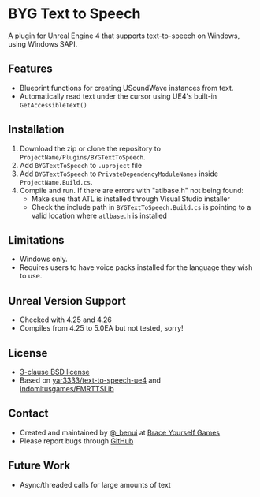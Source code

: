 # BYG Text to Speech

A plugin for Unreal Engine 4 that supports text-to-speech on Windows, using
Windows SAPI.


## Features

* Blueprint functions for creating USoundWave instances from text.
* Automatically read text under the cursor using UE4's built-in `GetAccessibleText()`


## Installation

1. Download the zip or clone the repository to `ProjectName/Plugins/BYGTextToSpeech`.
2. Add `BYGTextToSpeech` to `.uproject` file
3. Add `BYGTextToSpeech` to `PrivateDependencyModuleNames` inside `ProjectName.Build.cs`.
4. Compile and run. If there are errors with "atlbase.h" not being found:
	* Make sure that ATL is installed through Visual Studio installer
	* Check the include path in `BYGTextToSpeech.Build.cs` is pointing to
	  a valid location where `atlbase.h` is installed




## Limitations

* Windows only.
* Requires users to have voice packs installed for the language they wish to
  use.


## Unreal Version Support

* Checked with 4.25 and 4.26
* Compiles from 4.25 to 5.0EA but not tested, sorry!


## License

* [3-clause BSD license](LICENSE)
* Based on [yar3333/text-to-speech-ue4](https://github.com/yar3333/text-to-speech-ue4) and [indomitusgames/FMRTTSLib](https://github.com/indomitusgames/FMRTTSLib)


## Contact

* Created and maintained by [@_benui](https://twitter.com/_benui) at [Brace Yourself Games](https://braceyourselfgames.com/)
* Please report bugs through [GitHub](https://github.com/BraceYourselfGames/UE4-BYGTextToSpeech/issues)

## Future Work

* Async/threaded calls for large amounts of text
